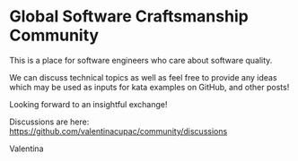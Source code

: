 # Global Software Craftsmanship Community

This is a place for software engineers who care about software quality.

We can discuss technical topics as well as feel free to provide any ideas which may be used as inputs for kata examples on GitHub, and other posts!

Looking forward to an insightful exchange!

Discussions are here: https://github.com/valentinacupac/community/discussions

Valentina
